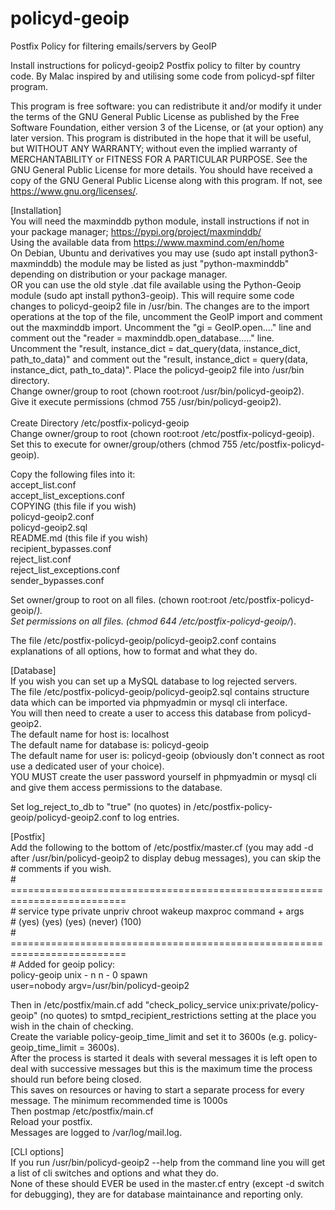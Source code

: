 # policyd-geoip
Postfix Policy for filtering emails/servers by GeoIP

 Install instructions for policyd-geoip2 Postfix policy to filter by country code.
 By Malac inspired by and utilising some code from policyd-spf filter program.
 
 This program is free software: you can redistribute it and/or modify it under the terms of the GNU General Public License
 as published by the Free Software Foundation, either version 3 of the License, or (at your option) any later version.
 This program is distributed in the hope that it will be useful, but WITHOUT ANY WARRANTY;
 without even the implied warranty of MERCHANTABILITY or FITNESS FOR A PARTICULAR PURPOSE. See the GNU General Public License for more details.
 You should have received a copy of the GNU General Public License along with this program. If not, see <https://www.gnu.org/licenses/>.

[Installation]<br>
You will need the maxminddb python module, install instructions if not in your package manager; https://pypi.org/project/maxminddb/<br>
Using the available data from https://www.maxmind.com/en/home<br>
On Debian, Ubuntu and derivatives you may use (sudo apt install python3-maxminddb) the module may be listed as just "python-maxminddb" depending on distribution or your package manager.<br>
OR you can use the old style .dat file available using the Python-Geoip module (sudo apt install python3-geoip). This will require some code changes to policyd-geoip2 file in /usr/bin.
The changes are to the import operations at the top of the file, uncomment the GeoIP import and comment out the maxminddb import.
Uncomment the "gi = GeoIP.open...." line and comment out the "reader = maxminddb.open_database....." line.
Uncomment the "result, instance_dict = dat_query(data, instance_dict, path_to_data)" and comment out the "result, instance_dict = query(data, instance_dict, path_to_data)".
Place the policyd-geoip2 file into /usr/bin directory.<br>
Change owner/group to root (chown root:root /usr/bin/policyd-geoip2).<br>
Give it execute permissions (chmod 755 /usr/bin/policyd-geoip2).<br>
<br>
Create Directory /etc/postfix-policyd-geoip <br>
Change owner/group to root (chown root:root /etc/postfix-policyd-geoip).<br>
Set this to execute for owner/group/others (chmod 755 /etc/postfix-policyd-geoip).<br>

Copy the following files into it:<br>
accept_list.conf<br>
accept_list_exceptions.conf<br>
COPYING (this file if you wish)<br>
policyd-geoip2.conf<br>
policyd-geoip2.sql<br>
README.md (this file if you wish)<br>
recipient_bypasses.conf<br>
reject_list.conf<br>
reject_list_exceptions.conf<br>
sender_bypasses.conf<br>

Set owner/group to root on all files. (chown root:root /etc/postfix-policyd-geoip/*).<br>
Set permissions on all files. (chmod 644 /etc/postfix-policyd-geoip/*).<br>

The file /etc/postfix-policyd-geoip/policyd-geoip2.conf contains explanations of all options, how to format and what they do.

[Database]<br>
If you wish you can set up a MySQL database to log rejected servers.<br>
The file /etc/postfix-policyd-geoip/policyd-geoip2.sql contains structure data which can be imported via phpmyadmin or mysql cli interface.<br>
You will then need to create a user to access this database from policyd-geoip2.<br>
The default name for host is: localhost<br>
The default name for database is: policyd-geoip<br>
The default name for user is: policyd-geoip (obviously don't connect as root use a dedicated user of your choice).<br>
YOU MUST create the user password yourself in phpmyadmin or mysql cli and give them access permissions to the database.<br>

Set log_reject_to_db to "true" (no quotes) in /etc/postfix-policy-geoip/policyd-geoip2.conf to log entries.

[Postfix]<br>
Add the following to the bottom of /etc/postfix/master.cf (you may add -d after /usr/bin/policyd-geoip2 to display debug messages), you can skip the # comments if you wish.<br>
\# ==========================================================================<br>
\# service type  private unpriv  chroot  wakeup  maxproc command + args      <br>
\#               (yes)   (yes)   (yes)   (never)  (100)                       <br>
\# ==========================================================================<br>
\# Added for geoip policy:                                                   <br>
policy-geoip unix    -       n       n       -       0     spawn           <br>
        user=nobody argv=/usr/bin/policyd-geoip2                           <br>

Then in /etc/postfix/main.cf add "check_policy_service unix:private/policy-geoip" (no quotes) to smtpd_recipient_restrictions setting at the place you wish in the chain of checking.<br>
Create the variable policy-geoip_time_limit and set it to 3600s (e.g. policy-geoip_time_limit = 3600s).<br>
After the process is started it deals with several messages it is left open to deal with successive messages but this is the maximum time the process should run before being closed.<br>
This saves on resources or having to start a separate process for every message. The minimum recommended time is 1000s<br>
Then postmap /etc/postfix/main.cf<br>
Reload your postfix.<br>
Messages are logged to /var/log/mail.log.<br>

[CLI options]<br>
If you run /usr/bin/policyd-geoip2 --help from the command line you will get a list of cli switches and options and what they do.<br>
None of these should EVER be used in the master.cf entry (except -d switch for debugging), they are for database maintainance and reporting only.<br>
